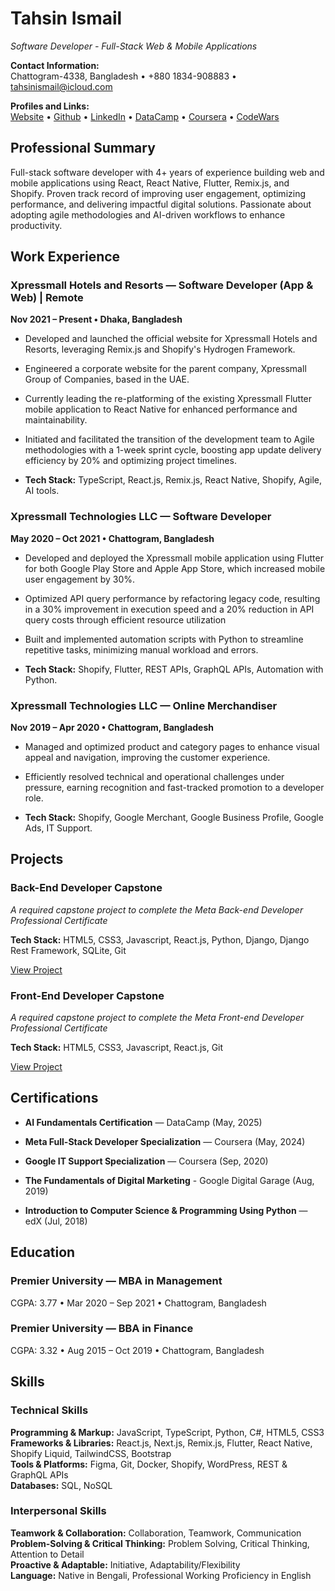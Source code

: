 # Tahsin Ismail  
*Software Developer - Full-Stack Web & Mobile Applications*

**Contact Information:**  
Chattogram-4338, Bangladesh &#x2022; +880 1834-908883 &#x2022; tahsinismail@icloud.com

**Profiles and Links:**  
[Website](https://tahsinismail.vercel.app) &#x2022; [Github](https://github.com/tahsinismail) &#x2022; [LinkedIn](https://linkedin.com/in/tahsinismail)  &#x2022;
[DataCamp](https://www.datacamp.com/portfolio/tahsinismail) &#x2022; [Coursera](https://www.coursera.org/learner/tahsinismail) &#x2022; [CodeWars](https://www.codewars.com/users/tahsinismail)

## Professional Summary

Full-stack software developer with 4+ years of experience building web and mobile applications using React, React Native, Flutter, Remix.js, and Shopify. Proven track record of improving user engagement, optimizing performance, and delivering impactful digital solutions. Passionate about adopting agile methodologies and AI-driven workflows to enhance productivity.



## Work Experience

### Xpressmall Hotels and Resorts — Software Developer (App & Web) | Remote
**Nov 2021 – Present &#x2022; Dhaka, Bangladesh**

- Developed and launched the official website for Xpressmall Hotels and Resorts, leveraging Remix.js and Shopify's Hydrogen Framework.

- Engineered a corporate website for the parent company, Xpressmall Group of Companies, based in the UAE.

- Currently leading the re-platforming of the existing Xpressmall Flutter mobile application to React Native for enhanced performance and maintainability.

- Initiated and facilitated the transition of the development team to Agile methodologies with a 1-week sprint cycle, boosting app update delivery efficiency by 20% and optimizing project timelines.

- **Tech Stack:** TypeScript, React.js, Remix.js, React Native, Shopify, Agile, AI tools.

### Xpressmall Technologies LLC — Software Developer
**May 2020 – Oct 2021 &#x2022; Chattogram, Bangladesh**

- Developed and deployed the Xpressmall mobile application using Flutter for both Google Play Store and Apple App Store, which increased mobile user engagement by 30%.

- Optimized API query performance by refactoring legacy code, resulting in a 30% improvement in execution speed and a 20% reduction in API query costs through efficient resource utilization

- Built and implemented automation scripts with Python to streamline repetitive tasks, minimizing manual workload and errors.

- **Tech Stack:** Shopify, Flutter, REST APIs, GraphQL APIs, Automation with Python.

### Xpressmall Technologies LLC — Online Merchandiser
**Nov 2019 – Apr 2020 &#x2022; Chattogram, Bangladesh**

- Managed and optimized product and category pages to enhance visual appeal and navigation, improving the customer experience.

- Efficiently resolved technical and operational challenges under pressure, earning recognition and fast-tracked promotion to a developer role.

- **Tech Stack:** Shopify, Google Merchant, Google Business Profile, Google Ads, IT Support.


## Projects

### Back-End Developer Capstone
*A required capstone project to complete the Meta Back-end Developer Professional Certificate*

**Tech Stack:** HTML5, CSS3, Javascript, React.js, Python, Django, Django Rest Framework, SQLite, Git

[View Project](https://github.com/tahsinismail/little-lemon-backend-capstone)

### Front-End Developer Capstone
*A required capstone project to complete the Meta Front-end Developer Professional Certificate*

**Tech Stack:** HTML5, CSS3, Javascript, React.js, Git

[View Project](https://github.com/tahsinismail/little-lemon-frontend-capstone)



## Certifications

- **AI Fundamentals Certification** — DataCamp (May, 2025)

- **Meta Full-Stack Developer Specialization** — Coursera (May, 2024)

- **Google IT Support Specialization** — Coursera (Sep, 2020)

- **The Fundamentals of Digital Marketing** - Google Digital Garage (Aug, 2019)

- **Introduction to Computer Science & Programming Using Python** — edX (Jul, 2018)


## Education

### Premier University — MBA in Management
CGPA: 3.77 &#x2022; Mar 2020 – Sep 2021   &#x2022; Chattogram, Bangladesh 

### Premier University — BBA in Finance
CGPA: 3.32 &#x2022; Aug 2015 – Oct 2019 &#x2022;  Chattogram, Bangladesh 

## Skills

### Technical Skills
**Programming & Markup:** JavaScript, TypeScript, Python, C#, HTML5, CSS3  
**Frameworks & Libraries:** React.js, Next.js, Remix.js, Flutter, React Native, Shopify Liquid, TailwindCSS, Bootstrap  
**Tools & Platforms:** Figma, Git, Docker, Shopify, WordPress, REST & GraphQL APIs  
**Databases:** SQL, NoSQL

### Interpersonal Skills
**Teamwork & Collaboration:** Collaboration, Teamwork, Communication  
**Problem-Solving & Critical Thinking:** Problem Solving, Critical Thinking, Attention to Detail  
**Proactive & Adaptable:** Initiative, Adaptability/Flexibility  
**Language:** Native in Bengali, Professional Working Proficiency in English